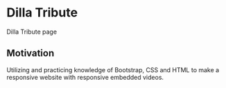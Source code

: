 # Dilla Tribute
Dilla Tribute page

## Motivation
Utilizing and practicing knowledge of Bootstrap, CSS and HTML to make a responsive website with responsive embedded videos.
